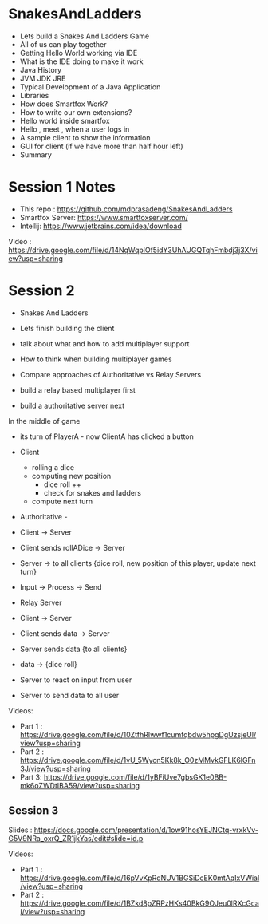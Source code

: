 # SnakesAndLadders
* Lets build a Snakes And Ladders Game
* All of us can play together 
* Getting Hello World working via IDE
* What is the IDE doing to make it work
* Java History
* JVM JDK JRE
* Typical Development of a Java Application
* Libraries
* How does Smartfox Work?
* How to write our own extensions?
* Hello world inside smartfox
* Hello <name>, meet <name>,<name> when a user logs in
* A sample client to show the information
* GUI for client (if we have more than half hour left)
* Summary

# Session 1 Notes
* This repo : https://github.com/mdprasadeng/SnakesAndLadders
* Smartfox Server: https://www.smartfoxserver.com/
* Intellij: https://www.jetbrains.com/idea/download
 
 Video : https://drive.google.com/file/d/14NqWqplOf5idY3UhAUGQTqhFmbdj3j3X/view?usp=sharing


# Session 2
* Snakes And Ladders
* Lets finish building the client
* talk about what and how to add multiplayer support
* How to think when building multiplayer games

* Compare approaches of Authoritative vs Relay Servers
* build a relay based multiplayer first
* build a authoritative server next



In the middle of game
* its turn of PlayerA - now ClientA has clicked a button
* Client 
  * rolling a dice 
  * computing new position
    * dice roll ++
    * check for snakes and ladders
  * compute next turn  

* Authoritative - 
 * Client -> Server
 * Client sends rollADice -> Server
 * Server -> to all clients {dice roll, new position of this player, update next turn}
 * Input -> Process -> Send
 

* Relay Server
 * Client -> Server
 * Client sends data -> Server
 * Server sends data {to all clients} 
 * data -> {dice roll}

* Server to react on input from user
* Server to send data to all user 
 
 Videos:
* Part 1 : https://drive.google.com/file/d/10ZtfhRIwwf1cumfqbdw5hpgDgUzsjeUl/view?usp=sharing
* Part 2 : https://drive.google.com/file/d/1vU_5Wycn5Kk8k_O0zMMvkGFLK6lGFn3J/view?usp=sharing
* Part 3: https://drive.google.com/file/d/1yBFiUve7gbsGK1e0BB-mk6oZWDtIBA59/view?usp=sharing

 ## Session 3 
 Slides : https://docs.google.com/presentation/d/1ow91hosYEJNCtq-vrxkVv-G5V9NRa_oxrQ_ZR1jkYas/edit#slide=id.p
 
 Videos:
 * Part 1 : https://drive.google.com/file/d/16pVvKpRdNUV1BGSiDcEK0mtAqIxVWial/view?usp=sharing
 * Part 2 : https://drive.google.com/file/d/1BZkd8pZRPzHKs40BkG9OJeu0lRXcGcaI/view?usp=sharing 
 
